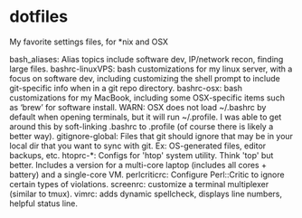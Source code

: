 # dotfiles
My favorite settings files, for *nix and OSX


bash_aliases: Alias topics include software dev, IP/network recon, finding
    large files.
bashrc-linuxVPS: bash customizations for my linux server, with a focus on 
    software dev, including customizing the shell prompt to include 
    git-specific info when in a git repo directory.
bashrc-osx: bash customizations for my MacBook, including some OSX-specific 
    items such as ‘brew’ for software install. 
    WARN: OSX does not load ~/.bashrc by default when opening terminals, but it
    will run ~/.profile.  I was able to get around this by soft-linking 
    .bashrc to .profile (of course there is likely a better way).
gitignore-global: Files that git should ignore that may be in your local dir
    that you want to sync with git. Ex: OS-generated files, editor backups, etc.
htoprc-*: Configs for 'htop' system utility. Think 'top' but better.
    Includes a version for a multi-core laptop (includes all cores + battery)
    and a single-core VM.
perlcriticrc: Configure Perl::Critic to ignore certain types of violations.
screenrc: customize a terminal multiplexer (similar to tmux).
vimrc: adds dynamic spellcheck, displays line numbers, helpful status line.
